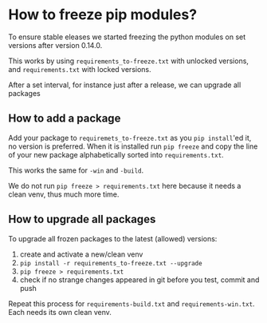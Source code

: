 # How to freeze pip modules?

To ensure stable eleases we started freezing the python modules on set versions after version 0.14.0.

This works by using `requirements_to-freeze.txt` with unlocked versions, and `requirements.txt` with locked versions.

After a set interval, for instance just after a release, we can upgrade all packages

## How to add a package
Add your package to `requiremets_to-freeze.txt` as you `pip install`'ed it, no version is preferred.
When it is installed run `pip freeze` and copy the line of your new package alphabetically sorted into `requirements.txt`.

This works the same for `-win` and `-build`.

We do not run `pip freeze > requirements.txt` here because it needs a clean venv, thus much more time.

## How to upgrade all packages
To upgrade all frozen packages to the latest (allowed) versions:

1. create and activate a new/clean venv
2. ```pip install -r requirements_to-freeze.txt --upgrade```
3. `pip freeze > requirements.txt`
4. check if no strange changes appeared in git before you test, commit and push

Repeat this process for `requirements-build.txt` and `requirements-win.txt`. 
Each needs its own clean venv.